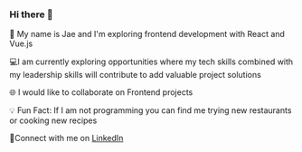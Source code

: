### Hi there 👋

🔭 My name is Jae and I'm exploring frontend development with React and Vue.js 
 
💻I am currently exploring opportunities where my tech skills combined with my leadership skills will contribute to add valuable project solutions
 
🌐 I would like to collaborate on Frontend projects
 
💡 Fun Fact: If I am not programming you can find me trying new restaurants or cooking new recipes 
 
 💬Connect with me on <a href="https://www.linkedin.com/in/jaehun-park/">LinkedIn</a>

<!--
**pjaepole/pjaepole** is a ✨ _special_ ✨ repository because its `README.md` (this file) appears on your GitHub profile.

Here are some ideas to get you started:

- 🔭 I’m currently working on ...
- 🌱 I’m currently learning ...
- 👯 I’m looking to collaborate on ...
- 🤔 I’m looking for help with ...
- 💬 Ask me about ...
- 📫 How to reach me: ...
- 😄 Pronouns: ...
- ⚡ Fun fact: ...
-->

